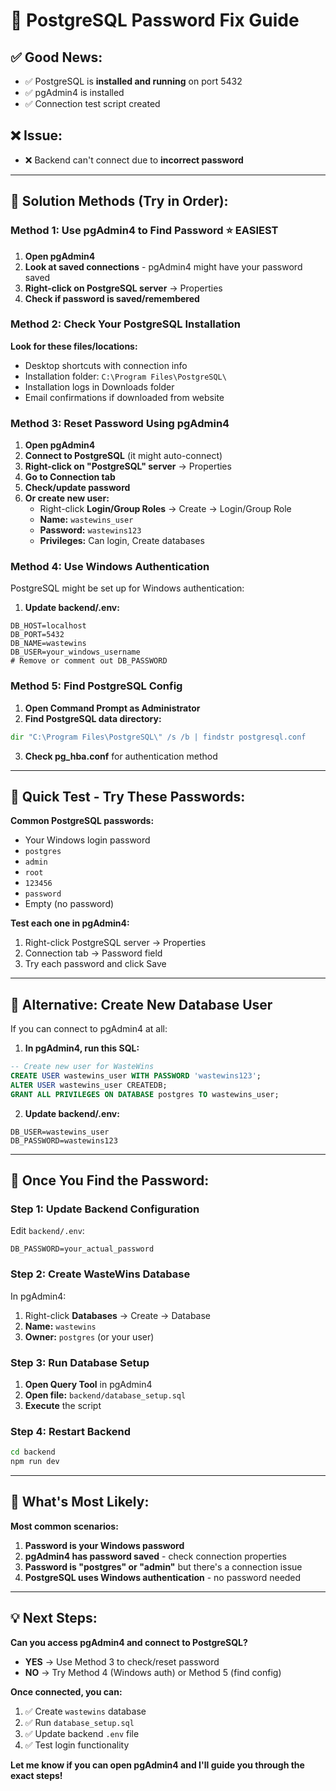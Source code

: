 # 🔐 PostgreSQL Password Fix Guide

## ✅ **Good News:**
- ✅ PostgreSQL is **installed and running** on port 5432
- ✅ pgAdmin4 is installed
- ✅ Connection test script created

## ❌ **Issue:**
- ❌ Backend can't connect due to **incorrect password**

---

## 🚀 **Solution Methods (Try in Order):**

### **Method 1: Use pgAdmin4 to Find Password** ⭐ **EASIEST**

1. **Open pgAdmin4**
2. **Look at saved connections** - pgAdmin4 might have your password saved
3. **Right-click on PostgreSQL server** → Properties
4. **Check if password is saved/remembered**

### **Method 2: Check Your PostgreSQL Installation**

**Look for these files/locations:**
- Desktop shortcuts with connection info
- Installation folder: `C:\Program Files\PostgreSQL\`
- Installation logs in Downloads folder
- Email confirmations if downloaded from website

### **Method 3: Reset Password Using pgAdmin4**

1. **Open pgAdmin4**
2. **Connect to PostgreSQL** (it might auto-connect)
3. **Right-click on "PostgreSQL" server** → Properties
4. **Go to Connection tab**
5. **Check/update password**
6. **Or create new user:**
   - Right-click **Login/Group Roles** → Create → Login/Group Role
   - **Name:** `wastewins_user`
   - **Password:** `wastewins123`
   - **Privileges:** Can login, Create databases

### **Method 4: Use Windows Authentication**

PostgreSQL might be set up for Windows authentication:

1. **Update backend/.env:**
```env
DB_HOST=localhost
DB_PORT=5432
DB_NAME=wastewins
DB_USER=your_windows_username
# Remove or comment out DB_PASSWORD
```

### **Method 5: Find PostgreSQL Config**

1. **Open Command Prompt as Administrator**
2. **Find PostgreSQL data directory:**
```cmd
dir "C:\Program Files\PostgreSQL\" /s /b | findstr postgresql.conf
```
3. **Check pg_hba.conf** for authentication method

---

## 🎯 **Quick Test - Try These Passwords:**

**Common PostgreSQL passwords:**
- Your Windows login password
- `postgres`
- `admin`
- `root`
- `123456`
- `password`
- Empty (no password)

**Test each one in pgAdmin4:**
1. Right-click PostgreSQL server → Properties
2. Connection tab → Password field
3. Try each password and click Save

---

## 🔧 **Alternative: Create New Database User**

If you can connect to pgAdmin4 at all:

1. **In pgAdmin4, run this SQL:**
```sql
-- Create new user for WasteWins
CREATE USER wastewins_user WITH PASSWORD 'wastewins123';
ALTER USER wastewins_user CREATEDB;
GRANT ALL PRIVILEGES ON DATABASE postgres TO wastewins_user;
```

2. **Update backend/.env:**
```env
DB_USER=wastewins_user
DB_PASSWORD=wastewins123
```

---

## 🚀 **Once You Find the Password:**

### **Step 1: Update Backend Configuration**
Edit `backend/.env`:
```env
DB_PASSWORD=your_actual_password
```

### **Step 2: Create WasteWins Database**
In pgAdmin4:
1. Right-click **Databases** → Create → Database
2. **Name:** `wastewins`
3. **Owner:** `postgres` (or your user)

### **Step 3: Run Database Setup**
1. **Open Query Tool** in pgAdmin4
2. **Open file:** `backend/database_setup.sql`
3. **Execute** the script

### **Step 4: Restart Backend**
```bash
cd backend
npm run dev
```

---

## 🎯 **What's Most Likely:**

**Most common scenarios:**
1. **Password is your Windows password**
2. **pgAdmin4 has password saved** - check connection properties
3. **Password is "postgres" or "admin"** but there's a connection issue
4. **PostgreSQL uses Windows authentication** - no password needed

---

## 💡 **Next Steps:**

**Can you access pgAdmin4 and connect to PostgreSQL?**
- **YES** → Use Method 3 to check/reset password
- **NO** → Try Method 4 (Windows auth) or Method 5 (find config)

**Once connected, you can:**
1. ✅ Create `wastewins` database
2. ✅ Run `database_setup.sql`
3. ✅ Update backend `.env` file
4. ✅ Test login functionality

**Let me know if you can open pgAdmin4 and I'll guide you through the exact steps!**
